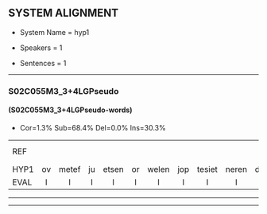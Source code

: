 
## SYSTEM ALIGNMENT

- System Name = hyp1

- Speakers = 1

- Sentences = 1

---

### S02C055M3_3+4LGPseudo

#### (S02C055M3_3+4LGPseudo-words)

- Cor=1.3%	Sub=68.4%	Del=0.0%	Ins=30.3%

|  |  |  |  |  |  |  |  |  |  |  |  |  |  |  |  |  |  |  |  |  |  |  |  |  |  |  |  |  |  |  |  |  |  |  |  |  |  |  |  |  |  |  |  |  |  |  |  |  |  |  |  |  |  |  |  |  |  |  |  |  |  |  |  |  |  |  |  |  |  |  |  |  |  |  |  |  |
|:--- |:---:|:---:|:---:|:---:|:---:|:---:|:---:|:---:|:---:|:---:|:---:|:---:|:---:|:---:|:---:|:---:|:---:|:---:|:---:|:---:|:---:|:---:|:---:|:---:|:---:|:---:|:---:|:---:|:---:|:---:|:---:|:---:|:---:|:---:|:---:|:---:|:---:|:---:|:---:|:---:|:---:|:---:|:---:|:---:|:---:|:---:|:---:|:---:|:---:|:---:|:---:|:---:|:---:|:---:|:---:|:---:|:---:|:---:|:---:|:---:|:---:|:---:|:---:|:---:|:---:|:---:|:---:|:---:|:---:|:---:|:---:|:---:|:---:|:---:|:---:|:---:|
| REF |  |  |  |  |  |  |  |  |  |  |  |  |  |  |  |  |  |  |  |  |  |  | ometuif | toejietsen | oonwijlen | jattesiet | nurudien | * | stoenydaas | * | deuveltek | * | * | juitonie | gevijdel | sidowaan | * | * | spekkeraai | wachteniek | verpierik | nappegreeuw | * | mantaroen | schielendaspen | crobeklunker | kabbestepen | verwarig*(verwarring) | ooiebiekje | fandelig | jalekrewen | smoralij | zeekvlachine | * | * | kanaroe | * | * | toineetlijgen | * | meitsegrok | kantelogsten | ondermind | choporatie | zennebral | ijraspangen | blottenduuf | * | girdofhaalder | tobbermoeit | poentalschouden | havedil | verbrakkertje |  | gerauwejaak | hapeneren |
| HYP1 | ov | metef | ju | etsen | or | welen | jop | tesiet | neren | denv | stonv | e | idas | devel | dre | dek | ju | tone | vedel | cid | anv | spikker | i | war | teniek | ver | pe | rik | maerre | at | mantarun | schillen | daspen | krobbe | klunker | kopes | te | pen | verwarring | ooie | wiekjen | van | de | ling | jalerin | wen | smorale | zek | flas | ene | canaru | tionet | leggen | mitmet | grok | kanteloogsten | ondermint | schoporati | sende | bral | ijsraspangen | lotten | duuf | girdo | f | helder | tomber | moit | bontal | houden | have | diel | verbrakkertje | grawe | jak | gaenere |
| EVAL | I | I | I | I | I | I | I | I | I | I | I | I | I | I | I | I | I | I | I | I | I | I | S | S | S | S | S | S | S | S | S | S | S | S | S | S | S | S | S | S | S | S | S | S | S | S | S | S | S | S | S | S | S | S | S | S | S | S | S | S | S | S | S | S | S | S | S | S | S | S | S | S |  | I | S | S |
---

---
